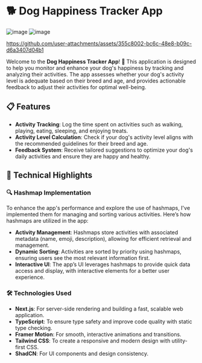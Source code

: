 # 🐕 Dog Happiness Tracker App

![image](https://github.com/user-attachments/assets/a4230d68-b27e-4e56-82af-afd5965f9e14)
![image](https://github.com/user-attachments/assets/17eea25a-2123-44d2-a757-08225df16172)




https://github.com/user-attachments/assets/355c8002-bc6c-48e8-b09c-d6a3407d04b1







Welcome to the **Dog Happiness Tracker App**! 🐶 This application is designed to help you monitor and enhance your dog's happiness by tracking and analyzing their activities. The app assesses whether your dog's activity level is adequate based on their breed and age, and provides actionable feedback to adjust their activities for optimal well-being.

## 📋 Features

- **Activity Tracking**: Log the time spent on activities such as walking, playing, eating, sleeping, and enjoying treats.
- **Activity Level Calculation**: Check if your dog's activity level aligns with the recommended guidelines for their breed and age.
- **Feedback System**: Receive tailored suggestions to optimize your dog's daily activities and ensure they are happy and healthy.

## 🚀 Technical Highlights

### 🔍 Hashmap Implementation

To enhance the app's performance and explore the use of hashmaps, I've implemented them for managing and sorting various activities. Here’s how hashmaps are utilized in the app:

- **Activity Management**: Hashmaps store activities with associated metadata (name, emoji, description), allowing for efficient retrieval and management.
- **Dynamic Sorting**: Activities are sorted by priority using hashmaps, ensuring users see the most relevant information first.
- **Interactive UI**: The app’s UI leverages hashmaps to provide quick data access and display, with interactive elements for a better user experience.

### 🛠️ Technologies Used

- **Next.js**: For server-side rendering and building a fast, scalable web application.
- **TypeScript**: To ensure type safety and improve code quality with static type checking.
- **Framer Motion**: For smooth, interactive animations and transitions.
- **Tailwind CSS**: To create a responsive and modern design with utility-first CSS.
- **ShadCN**: For UI components and design consistency.
